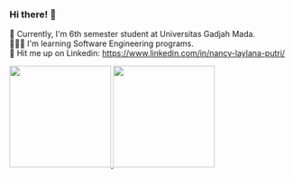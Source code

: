 ### Hi there! 👋

<!--
**nancylaylaa/nancylaylaa** is a ✨ _special_ ✨ repository because its `README.md` (this file) appears on your GitHub profile.

Here are some ideas to get you started:

- 🔭 I’m currently working on ...
- 🌱 I’m currently learning ...
- 👯 I’m looking to collaborate on ...
- 🤔 I’m looking for help with ...
- 💬 Ask me about ...
- 📫 How to reach me: ...
- 😄 Pronouns: ...
- ⚡ Fun fact: ...
-->

🌱 Currently, I'm 6th semester student at Universitas Gadjah Mada.
<br>
👩🏻‍💻 I'm learning Software Engineering programs.
<br>
🚀 Hit me up on Linkedin: https://www.linkedin.com/in/nancy-laylana-putri/ 

<p align="left">
<a href="https://github.com/nancylaylaa">
  <img height="180em" src="https://github-readme-stats-eight-theta.vercel.app/api?username=IndraMadika&show_icons=true&theme=algolia&include_all_commits=true&count_private=true"/>
  <img height="180em" src="https://github-readme-stats-eight-theta.vercel.app/api/top-langs/?username=IndraMadika&layout=compact&langs_count=8&theme=algolia"/>
</a>
</p>
